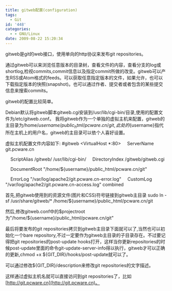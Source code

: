 ```yaml
---
title: gitweb配置(configuration)
tags:
  - Git
id: '448'
categories:
  - - GNU/Linux
date: 2009-08-22 15:20:34
---
```


gitweb是git的web接口，使用单向的http协议来发布git repositories。

通过gitweb可以来浏览任意版本的目录树，查看文件的内容，查看分支的log或shortlog,检视commits,commit信息以及指定commit所做的改变。gitweb可以产生RSS或Atom格式的feeds。可以获取任意指定版本的文件，如果允许，也可以下载指定版本的快照(snapshot)。也可以通过作者、提交者或者包含的某些提交信息来搜索commits。

gitweb的配置比较简单。

Debian默认将gitweb脚本gitweb.cgi安装到/usr/lib/cgi-bin/目录,使用的配置文件为/etc/gitweb.conf。
我将gitweb作为一个单独的虚拟主机来配置，gitweb的主目录为/home/${username}/public_html/pcware.cn/git,此处的${username}指代所在主机上的用户名，gitweb的主目录可以依个人喜好设置。
<!-- more -->
虚拟主机配置文件内容如下:
#gitweb
<VirtualHost *:80>
    ServerName git.pcware.cn

    ScriptAlias /gitweb/ /usr/lib/cgi-bin/
    DirectoryIndex /gitweb/gitweb.cgi

    DocumentRoot "/home/${username}/public_html/pcware.cn/git"

    ErrorLog "/var/log/apache2/git.pcware.cn-error.log"
    CustomLog "/var/log/apache2/git.pcware.cn-access.log" combined
</VirtualHost>

首先,把gitweb使用到的资源文件(图片和CSS)符号链接到gitweb主目录
sudo ln -sf /usr/share/gitweb/* /home/${username}/public_html/pcware.cn/git

然后,修改gitweb.conf中的$projectroot为"/home/${username}/public_html/pcware.cn/git"

最后将要发布的git repositories拷贝到gitweb主目录下面就可以了,当然也可以初始化一个bare repository,不过一定要作为gitweb主目录的子目录存在。不过要记得把git repositories的post-update hooks打开，这样当你更新repositories的时候post-update里面的命令git-update-server-info得以执行，gitweb才可以正确的更新,chmod +x ${GIT_DIR}/hooks/post-update就可以了。

可以通过修改${GIT_DIR}/description来修改git repositories的文字描述。

这样通过虚拟主机名就可以直接访问到git repositories了，比如[http://git.pcware.cn](http://git.pcware.cn)。